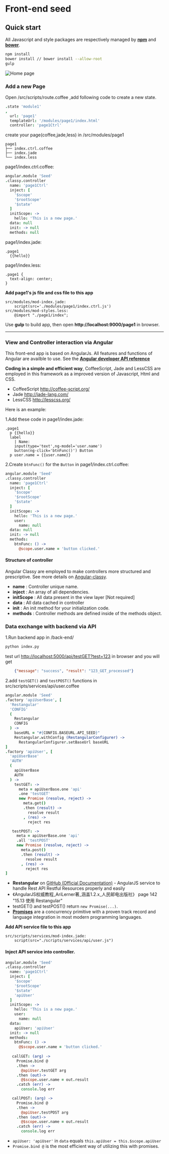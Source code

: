 
# Front-end seed

## Quick start
All Javascript and style packages are respectively managed by **[npm](https://www.npmjs.com/)** and **[bower](https://bower.io/)**.  

```bash
npm install
bower install // bower install --allow-root
gulp
```

![Home page](home.jpg)

### Add a new Page
Open /src/scripts/route.coffee ,add following code to create a new state.

```coffeescript
.state 'module1' 
,
  url: 'page1'
  templateUrl: '/modules/page1/index.html'
  controller: 'page1Ctrl'
```      
      
create your page(coffee,jade,less) in /src/modules/page1

    page1
    ├── index.ctrl.coffee
    ├── index.jade
    └── index.less
          
page1/index.ctrl.coffee:

```coffeescript    
angular.module 'Seed'
.classy.controller
  name: 'page1Ctrl'
  inject: [
    '$scope'
    '$rootScope'
    '$state'
  ]
  initScope: ->
    hello: 'This is a new page.'
  data: null
  init: -> null
  methods: null
```  
  
page1/index.jade:

```jade
.page1
  {{hello}}
```

page1/index.less:

```less
.page1 {
  text-align: center;
}
```

**Add page1's js file and css file to this app**

	src/modules/mod-index.jade:
		script(src='./modules/page1/index.ctrl.js')
	src/modules/mod-styles.less:
		@import "./page1/index";	
	  
Use **gulp** to build app, then open **http://localhost:9000/page1** in browser.

---
### View and Controller interaction via Angular

This front-end app is based on AngularJs. All features and functions of Angular are availble to use. See the **[Angular developer API reference](https://code.angularjs.org/1.4.0-rc.1/docs/api)**

**Coding in a simple and efficient way**, CoffeeScript, Jade and LessCSS are employed in this framework as a improved version of Javascript, Html and CSS.

* CoffeeScript <http://coffee-script.org/> 
* Jade <http://jade-lang.com/>
* LessCSS <http://lesscss.org/>

Here is an example:

1.Add these code in page1/index.jade:

```jade
.page1
  p {{hello}}
  label
    | Name:
    input(type='text',ng-model='user.name')
    button(ng-click='btnFunc()') Button
  p user.name = {{user.name}}
```
  
2.Create `btnFunc()` for the `Button` in page1/index.ctrl.coffee:

```coffeescript	
angular.module 'Seed'
.classy.controller
  name: 'page1Ctrl'
  inject: [
    '$scope'
    '$rootScope'
    '$state'
  ]
  initScope: ->
    hello: 'This is a new page.'
    user:
      name: null
  data: null
  init: -> null
  methods:
    btnFunc: () ->
      @scope.user.name = 'button clicked.'
```      

#### Structure of controller 
Angular Classy are employed to make controllers more structured and prescriptive. See more details on [Angular-classy](http://davej.github.io/angular-classy/).

* **name** : Controller unique name.
* **inject** : An array of all dependencies.	      
* **initScope** : All data present in the view layer [Not required]
* **data** : All data cached in controller 
* **init** : An init method for your initialization code.
* **methods** :  Controller methods are defined inside of the methods object.
	  
### Data exchange with backend via API

1.Run backend app in /back-end/

```bash	
python index.py	
```

test url <http://localhost:5000/api/testGET?test=123> in browser and you will get 

```json
	{"message": "success", "result": "123_GET_processed"}
```
	
2.add `testGET()` and `testPOST()` functions in src/scripts/services/api/user.coffee

```coffeescript
angular.module 'Seed'
.factory 'apiUserBase', [
  'Restangular'
  'CONFIG'
  (
    Restangular
    CONFIG
  ) ->
    baseURL = "#{CONFIG.BASEURL.API_SEED}"
    Restangular.withConfig (RestangularConfigurer) ->
      RestangularConfigurer.setBaseUrl baseURL
]
.factory 'apiUser', [
  'apiUserBase'
  'AUTH'
  (
    apiUserBase
    AUTH
  ) ->
    testGET: ->
      meta = apiUserBase.one 'api'
      .one 'testGET'
      new Promise (resolve, reject) ->
        meta.get()
        .then (result) ->
          resolve result
        , (res) ->
          reject res

   testPOST: ->
     meta = apiUserBase.one 'api'
     .all 'testPOST'
     new Promise (resolve, reject) ->
       meta.post()
       .then (result) ->
         resolve result
       , (res) ->
         reject res
]	
```	

* **Restangular** on [GitHub (Official Documentation)](https://github.com/mgonto/restangular) - AngularJS service to handle Rest API Restful Resources properly and easily
* 《AngularJS权威教程_AriLerner著_涵盖1.2.x_人民邮电出版社》 page 142 "15.13 使用 Restangular"
* testGET() and testPOST() return `new Promise(...)`.
* [**Promises**](http://bluebirdjs.com/docs/why-promises.html) are a concurrency primitive with a proven track record and language integration in most modern programming languages.
	
**Add API service file to this app**

	src/scripts/services/mod-index.jade:
		script(src="./scripts/services/api/user.js")
		
		
#### Inject API service into controller.


```coffeescript
angular.module 'Seed'
.classy.controller
  name: 'page1Ctrl'
  inject: [
    '$scope'
    '$rootScope'
    '$state'
    'apiUser'
  ]
  initScope: ->
    hello: 'This is a new page.'
    user:
      name: null
  data:
    apiUser: 'apiUser'
  init: -> null
  methods:
    btnFunc: () ->
      @$scope.user.name = 'button clicked.'
      
   callGET: (arg) ->
     Promise.bind @
     .then ->
       @apiUser.testGET arg
     .then (out)->
       @$scope.user.name = out.result
     .catch (err) ->
       console.log err

   callPOST: (arg) ->
     Promise.bind @
     .then ->
       @apiUser.testPOST arg
     .then (out)->
       @$scope.user.name = out.result
     .catch (err) ->
       console.log err
```       

* `apiUser: 'apiUser'` in `data` equals `this.apiUser = this.$scope.apiUser`
* `Promise.bind @` is the most efficient way of utilizing this with promises. 

		